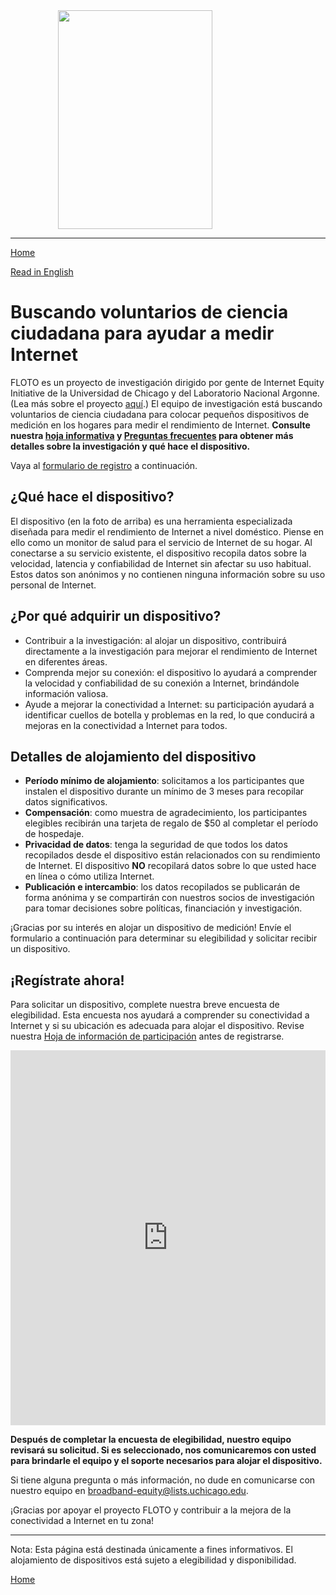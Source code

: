 <img src="https://internetequity.uchicago.edu/wp-content/uploads/2022/04/netrics_install-e1651779294611-528x328.jpg" width="70%" height="350px" style="display: block; margin-left: auto; margin-right: auto;">

---

[Home](https://internetequity.org/floto/)

[Read in English](https://internetequity.org/floto/participate.html)

# Buscando voluntarios de ciencia ciudadana para ayudar a medir Internet

FLOTO es un proyecto de investigación dirigido por gente de Internet Equity Initiative de la Universidad de Chicago y del Laboratorio Nacional Argonne. (Lea más sobre el proyecto [aquí](https://internetequity.org/floto).) El equipo de investigación está buscando voluntarios de ciencia ciudadana para colocar pequeños dispositivos de medición en los hogares para medir el rendimiento de Internet. **Consulte nuestra [hoja informativa](../assets/pdfs/Hoja%20informativa%20de%20participaci%C3%B3n%20de%20FLOTO.pdf) y [Preguntas frecuentes](https://internetequity.org/floto/faqs-es.html) para obtener más detalles sobre la investigación y qué hace el dispositivo.**

Vaya al [formulario de registro](#sign-up-now) a continuación.

## ¿Qué hace el dispositivo?

El dispositivo (en la foto de arriba) es una herramienta especializada diseñada para medir el rendimiento de Internet a nivel doméstico. Piense en ello como un monitor de salud para el servicio de Internet de su hogar. Al conectarse a su servicio existente, el dispositivo recopila datos sobre la velocidad, latencia y confiabilidad de Internet sin afectar su uso habitual. Estos datos son anónimos y no contienen ninguna información sobre su uso personal de Internet.

## ¿Por qué adquirir un dispositivo?

- Contribuir a la investigación: al alojar un dispositivo, contribuirá directamente a la investigación para mejorar el rendimiento de Internet en diferentes áreas.
- Comprenda mejor su conexión: el dispositivo lo ayudará a comprender la velocidad y confiabilidad de su conexión a Internet, brindándole información valiosa.
- Ayude a mejorar la conectividad a Internet: su participación ayudará a identificar cuellos de botella y problemas en la red, lo que conducirá a mejoras en la conectividad a Internet para todos.

## Detalles de alojamiento del dispositivo

- **Período mínimo de alojamiento**: solicitamos a los participantes que instalen el dispositivo durante un mínimo de 3 meses para recopilar datos significativos.
- **Compensación**: como muestra de agradecimiento, los participantes elegibles recibirán una tarjeta de regalo de $50 al completar el período de hospedaje.
- **Privacidad de datos**: tenga la seguridad de que todos los datos recopilados desde el dispositivo están relacionados con su rendimiento de Internet. El dispositivo **NO** recopilará datos sobre lo que usted hace en línea o cómo utiliza Internet.
- **Publicación e intercambio**: los datos recopilados se publicarán de forma anónima y se compartirán con nuestros socios de investigación para tomar decisiones sobre políticas, financiación y investigación.

¡Gracias por su interés en alojar un dispositivo de medición! Envíe el formulario a continuación para determinar su elegibilidad y solicitar recibir un dispositivo.

## ¡Regístrate ahora!

Para solicitar un dispositivo, complete nuestra breve encuesta de elegibilidad. Esta encuesta nos ayudará a comprender su conectividad a Internet y si su ubicación es adecuada para alojar el dispositivo. Revise nuestra [Hoja de información de participación](../assets/pdfs/Hoja%20informativa%20de%20participaci%C3%B3n%20de%20FLOTO.pdf) antes de registrarse.

<iframe src="https://uchicago.co1.qualtrics.com/jfe/form/SV_0J4OlcSjtoKtkCa" width="100%" height="600px" frameborder="0" allowfullscreen="true"></iframe>


**Después de completar la encuesta de elegibilidad, nuestro equipo revisará su solicitud. Si es seleccionado, nos comunicaremos con usted para brindarle el equipo y el soporte necesarios para alojar el dispositivo.**

Si tiene alguna pregunta o más información, no dude en comunicarse con nuestro equipo en [broadband-equity@lists.uchicago.edu](mailto:broadband-equity@lists.uchicago.edu).

¡Gracias por apoyar el proyecto FLOTO y contribuir a la mejora de la conectividad a Internet en tu zona!

---
Nota: Esta página está destinada únicamente a fines informativos. El alojamiento de dispositivos está sujeto a elegibilidad y disponibilidad.

[Home](https://internetequity.org/floto/)